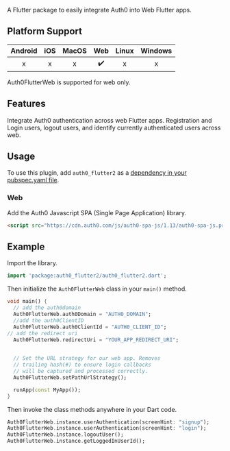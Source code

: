 A Flutter package to easily integrate Auth0 into Web Flutter apps.

## Platform Support

| Android | iOS | MacOS | Web | Linux | Windows |
| :-----: | :-: | :---: | :-: | :---: | :----: |
|   x    | x  |  x   | ✔️  |  x   |   x   |

Auth0FlutterWeb is supported for web only.

## Features

Integrate Auth0 authentication across web Flutter apps. Registration and Login users, logout users, and identify currently authenticated users across web.

## Usage

To use this plugin, add `auth0_flutter2` as a [dependency in your pubspec.yaml file](https://plus.fluttercommunity.dev/docs/overview).


### Web

Add the Auth0 Javascript SPA (Single Page Application) library.

```html
<script src="https://cdn.auth0.com/js/auth0-spa-js/1.13/auth0-spa-js.production.js"></script>
```

## Example

Import the library.

```dart
import 'package:auth0_flutter2/auth0_flutter2.dart';
```

Then initialize the `Auth0FlutterWeb` class in your `main()` method.

```dart
void main() {
  // add the auth0domain
  Auth0FlutterWeb.auth0Domain = "AUTH0_DOMAIN";
  //add the auth0ClientID
  Auth0FlutterWeb.auth0ClientId = "AUTH0_CLIENT_ID";
// add the redirect uri
  Auth0FlutterWeb.redirectUri = "YOUR_APP_REDIRECT_URI";
  

  // Set the URL strategy for our web app. Removes 
  // trailing hash(#) to ensure login callbacks
  // will be captured and processed correctly.
  Auth0FlutterWeb.setPathUrlStrategy();

  runApp(const MyApp());
}
```

Then invoke the class methods anywhere in your Dart code.

```dart
Auth0FlutterWeb.instance.userAuthentication(screenHint: "signup");
Auth0FlutterWeb.instance.userAuthentication(screenHint: "login");
Auth0FlutterWeb.instance.logoutUser();
Auth0FlutterWeb.instance.getLoggedInUserId();
```